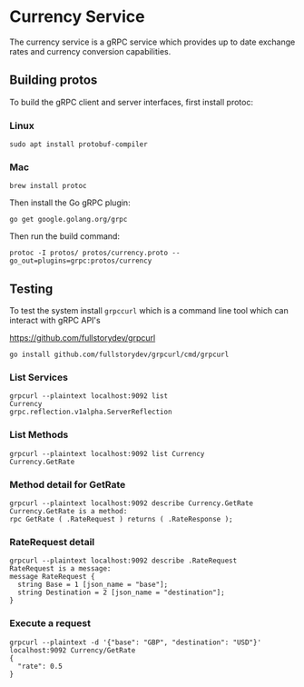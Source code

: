 # Currency Service
The currency service is a gRPC service which provides up to date exchange rates and currency conversion capabilities.

## Building protos
To build the gRPC client and server interfaces, first install protoc:

### Linux
```shell
sudo apt install protobuf-compiler
```

### Mac
```shell
brew install protoc
```

Then install the Go gRPC plugin:

```shell
go get google.golang.org/grpc
```

Then run the build command:

```shell
protoc -I protos/ protos/currency.proto --go_out=plugins=grpc:protos/currency
```

## Testing
To test the system install `grpccurl` which is a command line tool which can interact with gRPC API's

https://github.com/fullstorydev/grpcurl

```shell
go install github.com/fullstorydev/grpcurl/cmd/grpcurl
```


### List Services
```
grpcurl --plaintext localhost:9092 list
Currency
grpc.reflection.v1alpha.ServerReflection
```

### List Methods
```
grpcurl --plaintext localhost:9092 list Currency        
Currency.GetRate
```

### Method detail for GetRate
```
grpcurl --plaintext localhost:9092 describe Currency.GetRate
Currency.GetRate is a method:
rpc GetRate ( .RateRequest ) returns ( .RateResponse );
```

### RateRequest detail
```
grpcurl --plaintext localhost:9092 describe .RateRequest    
RateRequest is a message:
message RateRequest {
  string Base = 1 [json_name = "base"];
  string Destination = 2 [json_name = "destination"];
}
```

### Execute a request
```
grpcurl --plaintext -d '{"base": "GBP", "destination": "USD"}' localhost:9092 Currency/GetRate
{
  "rate": 0.5
}
```